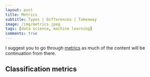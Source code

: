 ```yaml
---
layout: post
title: Metrics
subtitle: Types | Differences | Takeaway
image: /img/metrics.jpeg
tags: [data science, machine learning]
comments: true
---
```


I suggest you to go through [metrics](https://channabasavagola.github.io/2018-01-09-metrics/) as much of the content will be continuation from there.

## Classification metrics